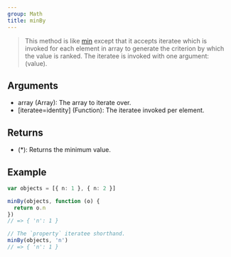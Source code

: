 ```yaml
---
group: Math
title: minBy
---
```


> This method is like [min](../min/) except that it accepts iteratee which is invoked for each element in array to generate the criterion by which the value is ranked. The iteratee is invoked with one argument: (value).

## Arguments

- array (Array): The array to iterate over.
- [iteratee=identity] (Function): The iteratee invoked per element.

## Returns

- (\*): Returns the minimum value.

## Example

```ts
var objects = [{ n: 1 }, { n: 2 }]

minBy(objects, function (o) {
  return o.n
})
// => { 'n': 1 }

// The `property` iteratee shorthand.
minBy(objects, 'n')
// => { 'n': 1 }
```

